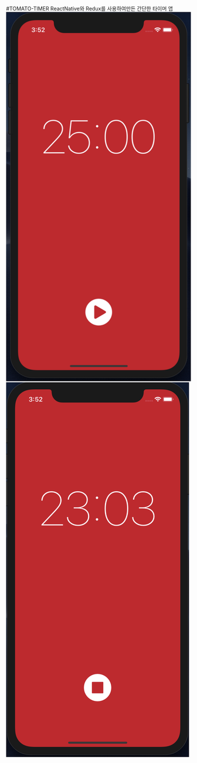 #TOMATO-TIMER
ReactNative와 Redux를 사용하여만든 간단한 타이머 앱
![Alt text](screenshot1.png)
![Alt text](screenshot2.png)
